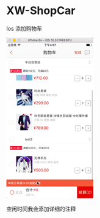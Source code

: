 # XW-ShopCar


Ios 添加购物车

![image](https://github.com/LxwYl/XW-ShopCar/blob/master/add.gif)


空闲时间我会添加详细的注释
